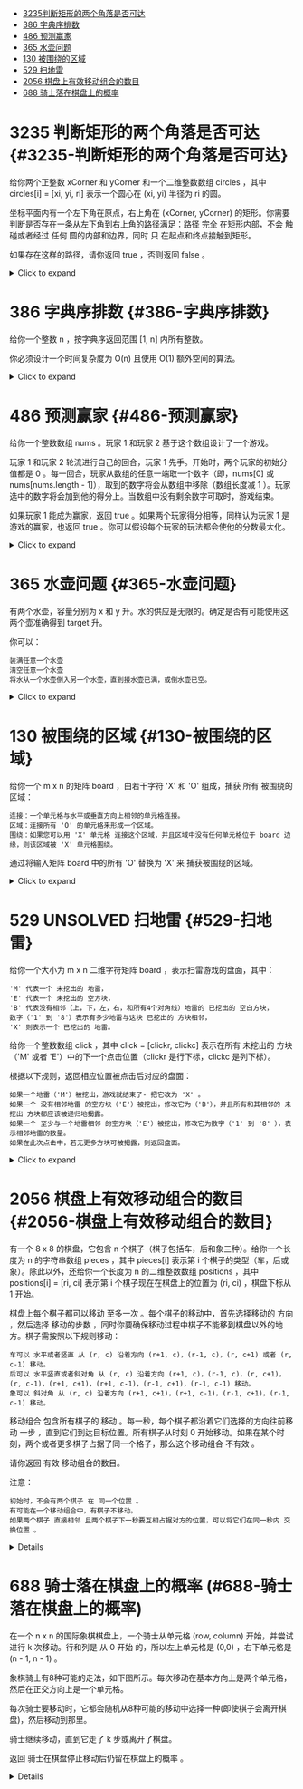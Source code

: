 -   [3235判断矩形的两个角落是否可达](#3235-判断矩形的两个角落是否可达)
-   [386 字典序排数](#386-字典序排数)
-   [486 预测赢家](#486-预测赢家)
-   [365 水壶问题](#365-水壶问题)
-   [130 被围绕的区域](#130-被围绕的区域)
-   [529 扫地雷](#529-扫地雷)
-   [2056 棋盘上有效移动组合的数目](#2056-棋盘上有效移动组合的数目)
-   [688 骑士落在棋盘上的概率](#688-骑士落在棋盘上的概率)


# 3235 判断矩形的两个角落是否可达 {#3235-判断矩形的两个角落是否可达}

给你两个正整数 xCorner 和 yCorner 和一个二维整数数组 circles ，其中
circles\[i\] = \[xi, yi, ri\] 表示一个圆心在 (xi, yi) 半径为 ri 的圆。

坐标平面内有一个左下角在原点，右上角在 (xCorner, yCorner)
的矩形。你需要判断是否存在一条从左下角到右上角的路径满足：路径 完全
在矩形内部，不会 触碰或者经过 任何 圆的内部和边界，同时 只
在起点和终点接触到矩形。

如果存在这样的路径，请你返回 true ，否则返回 false 。

<details><summary>Click to expand</summary>

``` cpp
class Solution {
public:
    bool in_circle(long long ox,long long oy,long long r,long long x,long long y){
        return (ox-x)*(ox-x)+(oy-y)*(oy-y)<=r*r;
    }
    bool canReachCorner(int xCorner, int yCorner, vector<vector<int>>& circles) {
        int n=circles.size();
        vector<int> vis(n);
        auto dfs=[&](auto&& dfs,int i)->bool{
            long long x1=circles[i][0],y1=circles[i][1],r1=circles[i][2];
            //圆i是否与矩形右边界/下边界相交相切
            if(y1<=yCorner&&abs(x1-xCorner)<=r1||x1<=xCorner&&y1<=r1||x1>xCorner&&in_circle(x1, y1, r1, xCorner, 0)){
                return true;
            }
            vis[i]=true;
            for(int j=0;j<n;j++){
                long long x2=circles[j][0],y2=circles[j][1],r2=circles[j][2];
                if(!vis[j]&&(x1-x2)*(x1-x2)+(y1-y2)*(y1-y2)<=(r1+r2)*(r1+r2)
                && x1*r2+x2*r1<(r1+r2)*xCorner
                && y1*r2+y2*r1<(r1+r2)*yCorner
                &&dfs(dfs,j)){
                    return true;
                }
            }
            return false;
        };
        for(int i=0;i<n;i++){
            long long x=circles[i][0],y=circles[i][1],r=circles[i][2];
            if(in_circle(x,y,r,0,0)||in_circle(x,y,r,xCorner,yCorner)||
            !vis[i] && (x<=xCorner && abs(y-yCorner)<=r ||
                y<=yCorner && x<=r || y>yCorner && in_circle(x,y,r,0,yCorner))&&dfs(dfs,i)){
                    return false;
                }
        }
        return true;
    }
};
```

</details>

# 386 字典序排数 {#386-字典序排数}

给你一个整数 n ，按字典序返回范围 \[1, n\] 内所有整数。

你必须设计一个时间复杂度为 O(n) 且使用 O(1) 额外空间的算法。

<details><summary>Click to expand</summary>

``` cpp
class Solution {
public:
    vector<int> lexicalOrder(int n) {
        int number=1;
        vector<int> ans(n);
        for(int i=0;i<n;i++){
            ans[i]=number;
            if(number*10<=n){
                number*=10;
            }else{
                while(number%10==9||number+1>n){
                    number/=10;
                }
                number++;
            }
        }
        return ans;
    }
};
```

</details>

# 486 预测赢家 {#486-预测赢家}

给你一个整数数组 nums 。玩家 1 和玩家 2 基于这个数组设计了一个游戏。

玩家 1 和玩家 2 轮流进行自己的回合，玩家 1
先手。开始时，两个玩家的初始分值都是 0
。每一回合，玩家从数组的任意一端取一个数字（即，nums\[0\] 或
nums\[nums.length - 1\]），取到的数字将会从数组中移除（数组长度减 1
）。玩家选中的数字将会加到他的得分上。当数组中没有剩余数字可取时，游戏结束。

如果玩家 1 能成为赢家，返回 true 。如果两个玩家得分相等，同样认为玩家 1
是游戏的赢家，也返回 true
。你可以假设每个玩家的玩法都会使他的分数最大化。

<details><summary>Click to expand</summary>

``` cpp
class Solution {
public:
    bool predictTheWinner(vector<int>& nums) {
        function<int(int,int,int)> dfs=[&](int start,int end,int turn){
            if(start==end){
                return nums[start]*turn;
            }
            int scoreStat=nums[start]*turn+dfs(start+1,end,-turn);
            int scoreEnd=nums[end]*turn+dfs(start,end-1,-turn);
            return max(scoreStat*turn,scoreEnd*turn)*turn;
        };
        return dfs(0,nums.size()-1,1)>=0;
    }
};
```

</details>

# 365 水壶问题 {#365-水壶问题}

有两个水壶，容量分别为 x 和 y
升。水的供应是无限的。确定是否有可能使用这两个壶准确得到 target 升。

你可以：

    装满任意一个水壶
    清空任意一个水壶
    将水从一个水壶倒入另一个水壶，直到接水壶已满，或倒水壶已空。

<details><summary>Click to expand</summary>

``` cpp
class Solution {
public:
    bool canMeasureWater(int x, int y, int target) {
        stack<pair<int,int>> stk;
        stk.emplace(0,0);
        auto hasher=[](const pair<int,int> &o){
            return hash<int>()(o.first)^hash<int>()(o.second);
        };
        unordered_set<pair<int,int>,decltype(hasher)> seen(0,hasher);
        while(stk.size()){
            if(seen.count(stk.top())){
                stk.pop();
                continue;
            }
            seen.emplace(stk.top());
            auto [remain_x,remain_y]=stk.top();
            stk.pop();
            if(remain_x==target||remain_y==target||remain_x+remain_y==target){
                return true;
            }
            stk.emplace(x,remain_y);
            stk.emplace(remain_x,y);
            stk.emplace(0,remain_y);
            stk.emplace(remain_x,0);
            stk.emplace(remain_x-min(remain_x,y-remain_y),remain_y+min(remain_x,y-remain_y));
            stk.emplace(remain_x+min(remain_y,x-remain_x),remain_y-min(remain_y,x-remain_x));
        }
        return false;
    }
};
```

</details>

# 130 被围绕的区域 {#130-被围绕的区域}

给你一个 m x n 的矩阵 board ，由若干字符 \'X\' 和 \'O\' 组成，捕获 所有
被围绕的区域：

    连接：一个单元格与水平或垂直方向上相邻的单元格连接。
    区域：连接所有 'O' 的单元格来形成一个区域。
    围绕：如果您可以用 'X' 单元格 连接这个区域，并且区域中没有任何单元格位于 board 边缘，则该区域被 'X' 单元格围绕。

通过将输入矩阵 board 中的所有 \'O\' 替换为 \'X\' 来 捕获被围绕的区域。

<details><summary>Click to expand</summary>

``` cpp
class Solution {
public:
    void solve(vector<vector<char>>& board) {
       int n=board.size();
       int m=board[0].size();
       if(n==0) return;
       auto dfs=[&](auto&& dfs,int x,int y){
        if(x<0||x>=n||y<0||y>=m||board[x][y]!='O'){
            return;
        }
        board[x][y]='A';
        dfs(dfs,x+1,y);
        dfs(dfs,x-1,y);
        dfs(dfs,x,y-1);
        dfs(dfs,x,y+1);
       }; 
       for(int i=0;i<n;i++){
        dfs(dfs,i,0);
        dfs(dfs,i,m-1);
       }
        for(int j=0;j<m;j++){
            dfs(dfs,0,j);
            dfs(dfs,n-1,j);
        }
        for(int i=0;i<n;i++){
            for(int j=0;j<m;j++){
                if(board[i][j]=='A'){
                    board[i][j]='O';
                }else if(board[i][j]=='O'){
                    board[i][j]='X';
                }
            }
        }
    }
};
```

</details>

# 529 UNSOLVED 扫地雷 {#529-扫地雷}

给你一个大小为 m x n 二维字符矩阵 board ，表示扫雷游戏的盘面，其中：

    'M' 代表一个 未挖出的 地雷，
    'E' 代表一个 未挖出的 空方块，
    'B' 代表没有相邻（上，下，左，右，和所有4个对角线）地雷的 已挖出的 空白方块，
    数字（'1' 到 '8'）表示有多少地雷与这块 已挖出的 方块相邻，
    'X' 则表示一个 已挖出的 地雷。

给你一个整数数组 click ，其中 click = \[clickr, clickc\] 表示在所有
未挖出的 方块（\'M\' 或者 \'E\'）中的下一个点击位置（clickr
是行下标，clickc 是列下标）。

根据以下规则，返回相应位置被点击后对应的盘面：

    如果一个地雷（'M'）被挖出，游戏就结束了- 把它改为 'X' 。
    如果一个 没有相邻地雷 的空方块（'E'）被挖出，修改它为（'B'），并且所有和其相邻的 未挖出 方块都应该被递归地揭露。
    如果一个 至少与一个地雷相邻 的空方块（'E'）被挖出，修改它为数字（'1' 到 '8' ），表示相邻地雷的数量。
    如果在此次点击中，若无更多方块可被揭露，则返回盘面。

<details><summary>Click to expand</summary>

``` cpp
class Solution {
    constexpr static array<int,8> dx={1,0,-1,0,1,1,-1,-1},dy={0,1,0,-1,-1,1,-1,1};
public:
    void dfs(vector<vector<char>>& board,int x,int y){
        int cnt=0;
        for(int i=0;i<8;i++){
            int tx=x+dx[i];
            int ty=y+dy[i];
            if(tx<0||tx>=board.size()||ty<0||ty>=board[0].size()){
                continue;
            }
            cnt+=board[tx][ty]=='M';
        }
        if(cnt>0){
            board[x][y]=cnt+'0';
        }else{
            board[x][y]='B';
            for(int i=0;i<8;i++){
                int tx=x+dx[i];
                int ty=y+dy[i];
                if(tx<0||tx>=board.size()||ty<0||ty>=board[0].size()||board[tx][ty]!='E'){
                    continue;
                }
                dfs(board,tx,ty);
            }
        }
    }
    vector<vector<char>> updateBoard(vector<vector<char>>& board, vector<int>& click) {
        int x=click[0];
        int y=click[1];
        if(board[x][y]=='M'){
            board[x][y]='X';
        }else{
            dfs(board,x,y);
        }
        return board;
    }
};
```

</details>

# 2056 棋盘上有效移动组合的数目 {#2056-棋盘上有效移动组合的数目}

有一个 8 x 8 的棋盘，它包含 n 个棋子（棋子包括车，后和象三种）。给你一个长度为 n 的字符串数组 pieces ，其中 pieces[i] 表示第 i 个棋子的类型（车，后或象）。除此以外，还给你一个长度为 n 的二维整数数组 positions ，其中 positions[i] = [ri, ci] 表示第 i 个棋子现在在棋盘上的位置为 (ri, ci) ，棋盘下标从 1 开始。

棋盘上每个棋子都可以移动 至多一次 。每个棋子的移动中，首先选择移动的 方向 ，然后选择 移动的步数 ，同时你要确保移动过程中棋子不能移到棋盘以外的地方。棋子需按照以下规则移动：

    车可以 水平或者竖直 从 (r, c) 沿着方向 (r+1, c)，(r-1, c)，(r, c+1) 或者 (r, c-1) 移动。
    后可以 水平竖直或者斜对角 从 (r, c) 沿着方向 (r+1, c)，(r-1, c)，(r, c+1)，(r, c-1)，(r+1, c+1)，(r+1, c-1)，(r-1, c+1)，(r-1, c-1) 移动。
    象可以 斜对角 从 (r, c) 沿着方向 (r+1, c+1)，(r+1, c-1)，(r-1, c+1)，(r-1, c-1) 移动。

移动组合 包含所有棋子的 移动 。每一秒，每个棋子都沿着它们选择的方向往前移动 一步 ，直到它们到达目标位置。所有棋子从时刻 0 开始移动。如果在某个时刻，两个或者更多棋子占据了同一个格子，那么这个移动组合 不有效 。

请你返回 有效 移动组合的数目。

注意：

    初始时，不会有两个棋子 在 同一个位置 。
    有可能在一个移动组合中，有棋子不移动。
    如果两个棋子 直接相邻 且两个棋子下一秒要互相占据对方的位置，可以将它们在同一秒内 交换位置 。

<details>

```cpp
class Solution {
    struct Move{
        int x0,y0;
        int dx,dy;
        int step;
    };
    constexpr static auto DIRS= array<pair<int,int>,8>{{
        {-1,0},{1,0},{0,-1},{0,1},{1,1},{-1,1},{-1,-1},{1,-1}
    }};
    unordered_map<char,vector<pair<int,int>>> PIECE_DIRS={
        {'r',{DIRS.begin(),DIRS.begin()+4}},
        {'b',{DIRS.begin()+4,DIRS.end()}},
        {'q',{DIRS.begin(),DIRS.end()}}
    };
public:
    vector<Move> generate_moves(int x0,int y0,vector<pair<int,int>>& dirs){
        const int SIZE=8;
        vector<Move> moves={{x0,y0,0,0,0}};
        for(auto [dx,dy]:dirs){
            int x=x0+dx,y=y0+dy;
            for(int step=1;x>0&&x<=SIZE&&y>0&&y<=SIZE;step++){
                moves.emplace_back(x0,y0,dx,dy,step);
                x+=dx;
                y+=dy;
            }
        }
        return moves;
    }
    bool is_valid(Move& m1,Move& m2){
        int x1=m1.x0,y1=m1.y0;
        int x2=m2.x0,y2=m2.y0;
        for(int i=0;i<max(m1.step,m2.step);++i){
            if(i<m1.step){
                x1+=m1.dx;
                y1+=m1.dy;
            }
            if(i<m2.step){
                x2+=m2.dx;
                y2+=m2.dy;
            }
            if(x1==x2 && y1==y2){
                return false;
            }
        }
        return true;
    }
    int countCombinations(vector<string>& pieces, vector<vector<int>>& positions) {
        int n=pieces.size();
        vector<vector<Move>> all_moves(n);
        for(int i=0;i<n;i++){
            all_moves[i]=generate_moves(positions[i][0], positions[i][1],PIECE_DIRS[pieces[i][0]]);
        }
        vector<Move> path(n);
        int ans=0;
        auto dfs=[&](auto&& dfs,int i)->void{
            if(i==n){
                ans++;
                return;
            }
            for(auto& move1: all_moves[i]){
                bool ok=true;
                for(int j=0;j<i;j++){
                    if(!is_valid(move1,path[j])){
                        ok=false;
                        break;
                    }
                }
                if(ok){
                    path[i]=move1;
                    dfs(dfs,i+1);
                }
            }
        };
        dfs(dfs,0);
        return ans;
    }
};
```

</details>
 
# 688 骑士落在棋盘上的概率 (#688-骑士落在棋盘上的概率)

在一个 n x n 的国际象棋棋盘上，一个骑士从单元格 (row, column) 开始，并尝试进行 k 次移动。行和列是 从 0 开始 的，所以左上单元格是 (0,0) ，右下单元格是 (n - 1, n - 1) 。

象棋骑士有8种可能的走法，如下图所示。每次移动在基本方向上是两个单元格，然后在正交方向上是一个单元格。

每次骑士要移动时，它都会随机从8种可能的移动中选择一种(即使棋子会离开棋盘)，然后移动到那里。

骑士继续移动，直到它走了 k 步或离开了棋盘。

返回 骑士在棋盘停止移动后仍留在棋盘上的概率 。

<details>

```cpp
class Solution {
    static constexpr array<pair<int, int>, 8> DIRS = {{{2, 1},
                                                       {1, 2},
                                                       {-1, 2},
                                                       {-2, 1},
                                                       {-2, -1},
                                                       {-1, -2},
                                                       {1, -2},
                                                       {2, -1}}};

public:
    double knightProbability(int n, int k, int row, int column) {
        vector<vector<vector<double>>> memo(
            k + 1, vector<vector<double>>(n, vector<double>(n)));
        auto dfs = [&](auto&& dfs, int k, int i, int j) -> double {
            if (i < 0 || i >= n || j < 0 || j >= n) {
                return 0;
            }
            if (k == 0)
                return 1;
            double& res = memo[k][i][j];
            if (res) { // 之前已经算过
                return res;
            }
            for (auto& [dx, dy] : DIRS) {
                res += dfs(dfs, k - 1, i + dx, j + dy);
            }
            res /= 8;
            return res;
        };
        return dfs(dfs, k, row, column);
    }
};
```

```rust
use std::cell::RefCell;
use std::rc::Rc;
impl Solution {
    pub fn knight_probability(n: i32, k: i32, row: i32, column: i32) -> f64 {
        let dirs = [
            (2, 1),
            (1, 2),
            (-1, 2),
            (-2, 1),
            (-2, -1),
            (-1, -2),
            (1, -2),
            (2, -1),
        ];

        // 创建一个 3D 动态数组用于记忆化存储
        let mut memo = vec![vec![vec![None; n as usize]; n as usize]; (k + 1) as usize];

        // 定义递归函数
        fn dfs(
            n: i32,
            k: i32,
            i: i32,
            j: i32,
            dirs: &[(i32, i32)],
            memo: &mut Vec<Vec<Vec<Option<f64>>>>,
        ) -> f64 {
            // 边界检查
            if i < 0 || i >= n || j < 0 || j >= n {
                return 0.0;
            }
            if k == 0 {
                return 1.0;
            }
            // 检查是否已经计算过
            if let Some(res) = memo[k as usize][i as usize][j as usize] {
                return res;
            }

            // 计算当前状态的概率
            let mut res = 0.0;
            for &(dx, dy) in dirs {
                res += dfs(n, k - 1, i + dx, j + dy, dirs, memo);
            }
            res /= 8.0;

            // 存入记忆化数组
            memo[k as usize][i as usize][j as usize] = Some(res);
            res
        }

        // 调用递归函数
        dfs(n, k, row, column, &dirs, &mut memo)
    }
}
```

</details>
 
 
